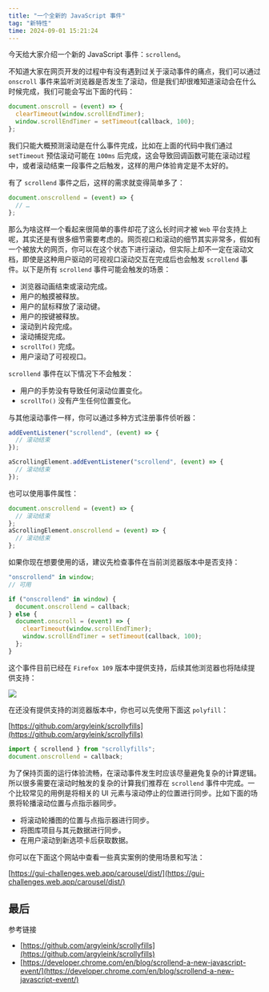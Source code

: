 ```yaml
---
title: "一个全新的 JavaScript 事件"
tag: "新特性"
time: 2024-09-01 15:21:24
---
```


今天给大家介绍一个新的 JavaScript 事件：`scrollend`。

不知道大家在网页开发的过程中有没有遇到过关于滚动事件的痛点，我们可以通过 `onscroll` 事件来监听浏览器是否发生了滚动，但是我们却很难知道滚动会在什么时候完成，我们可能会写出下面的代码：

```js
document.onscroll = (event) => {
  clearTimeout(window.scrollEndTimer);
  window.scrollEndTimer = setTimeout(callback, 100);
};
```

我们只能大概预测滚动是在什么事件完成，比如在上面的代码中我们通过 `setTimeout` 预估滚动可能在 `100ms` 后完成，这会导致回调函数可能在滚动过程中，或者滚动结束一段事件之后触发，这样的用户体验肯定是不太好的。

有了 `scrollend` 事件之后，这样的需求就变得简单多了：

```js
document.onscrollend = (event) => {
  // …
};
```

那么为啥这样一个看起来很简单的事件却花了这么长时间才被 `Web` 平台支持上呢，其实还是有很多细节需要考虑的。网页视口和滚动的细节其实非常多，假如有一个被放大的网页，你可以在这个状态下进行滚动，但实际上却不一定在滚动文档，即使是这种用户驱动的可视视口滚动交互在完成后也会触发 `scrollend` 事件。以下是所有 `scrollend` 事件可能会触发的场景：

- 浏览器动画结束或滚动完成。
- 用户的触摸被释放。
- 用户的鼠标释放了滚动键。
- 用户的按键被释放。
- 滚动到片段完成。
- 滚动捕捉完成。
- `scrollTo()` 完成。
- 用户滚动了可视视口。

`scrollend` 事件在以下情况下不会触发：

- 用户的手势没有导致任何滚动位置变化。
- `scrollTo()` 没有产生任何位置变化。

与其他滚动事件一样，你可以通过多种方式注册事件侦听器：

```js
addEventListener("scrollend", (event) => {
  // 滚动结束
});

aScrollingElement.addEventListener("scrollend", (event) => {
  // 滚动结束
});
```

也可以使用事件属性：

```js
document.onscrollend = (event) => {
  // 滚动结束
};
aScrollingElement.onscrollend = (event) => {
  // 滚动结束
};
```

如果你现在想要使用的话，建议先检查事件在当前浏览器版本中是否支持：

```js
"onscrollend" in window;
// 可用

if ("onscrollend" in window) {
  document.onscrollend = callback;
} else {
  document.onscroll = (event) => {
    clearTimeout(window.scrollEndTimer);
    window.scrollEndTimer = setTimeout(callback, 100);
  };
}
```

这个事件目前已经在 `Firefox 109` 版本中提供支持，后续其他浏览器也将陆续提供支持：

![](../imgs/37/06.png)

在还没有提供支持的浏览器版本中，你也可以先使用下面这 `polyfill`：

[https://github.com/argyleink/scrollyfills](https://github.com/argyleink/scrollyfills)

```js
import { scrollend } from "scrollyfills";
document.onscrollend = callback;
```

为了保持页面的运行体验流畅，在滚动事件发生时应该尽量避免复杂的计算逻辑。所以很多需要在滚动时触发的复杂的计算我们推荐在 `scrollend` 事件中完成。一个比较常见的用例是将相关的 UI 元素与滚动停止的位置进行同步。比如下面的场景将轮播滚动位置与点指示器同步。

- 将滚动轮播图的位置与点指示器进行同步。
- 将图库项目与其元数据进行同步。
- 在用户滚动到新选项卡后获取数据。

你可以在下面这个网站中查看一些真实案例的使用场景和写法：

[https://gui-challenges.web.app/carousel/dist/](https://gui-challenges.web.app/carousel/dist/)

## 最后

参考链接

- [https://github.com/argyleink/scrollyfills](https://github.com/argyleink/scrollyfills)
- [https://developer.chrome.com/en/blog/scrollend-a-new-javascript-event/](https://developer.chrome.com/en/blog/scrollend-a-new-javascript-event/)
